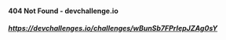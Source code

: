 #### 404 Not Found - devchallenge.io

##### https://devchallenges.io/challenges/wBunSb7FPrIepJZAg0sY

